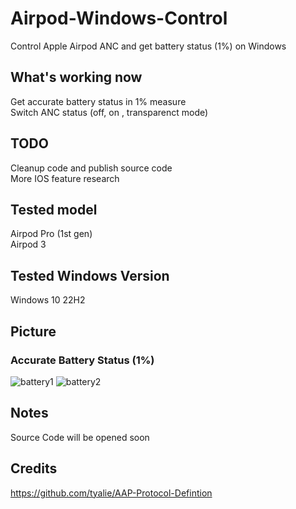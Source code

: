 # Airpod-Windows-Control
Control Apple Airpod ANC and get battery status (1%) on Windows

## What's working now
Get accurate battery status in 1% measure\
Switch ANC status (off, on , transparenct mode)

## TODO
Cleanup code and publish source code\
More IOS feature research

## Tested model
Airpod Pro (1st gen)\
Airpod 3

## Tested Windows Version
Windows 10 22H2

## Picture
### Accurate Battery Status (1%)
![battery1](https://github.com/bho3538/Airpod-Windows-Control/assets/12496720/515f07e4-9778-4a4d-8d19-94271d9421d4)
![battery2](https://github.com/bho3538/Airpod-Windows-Control/assets/12496720/93f0527f-5835-4dc8-9556-a56f2cb8f011)

## Notes
Source Code will be opened soon

## Credits
https://github.com/tyalie/AAP-Protocol-Defintion
